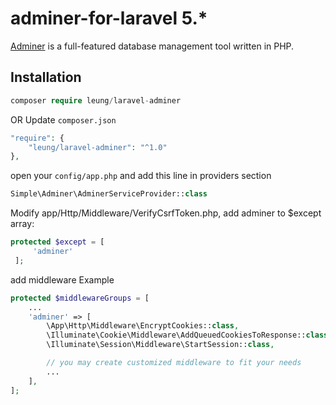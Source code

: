# adminer-for-laravel 5.*
[Adminer](https://www.adminer.org) is a full-featured database management tool written in PHP.

## Installation
```php
composer require leung/laravel-adminer
```
OR
Update `composer.json`
```php
"require": {
    "leung/laravel-adminer": "^1.0"
},
```

open your `config/app.php` and add this line in providers section
```php
Simple\Adminer\AdminerServiceProvider::class
```

Modify app/Http/Middleware/VerifyCsrfToken.php, add adminer to $except array:
```php
protected $except = [
     'adminer'
 ];
 ```
add middleware Example
```php
protected $middlewareGroups = [
    ...
    'adminer' => [
        \App\Http\Middleware\EncryptCookies::class,
        \Illuminate\Cookie\Middleware\AddQueuedCookiesToResponse::class,
        \Illuminate\Session\Middleware\StartSession::class,

        // you may create customized middleware to fit your needs
        ...
    ],
];
```
